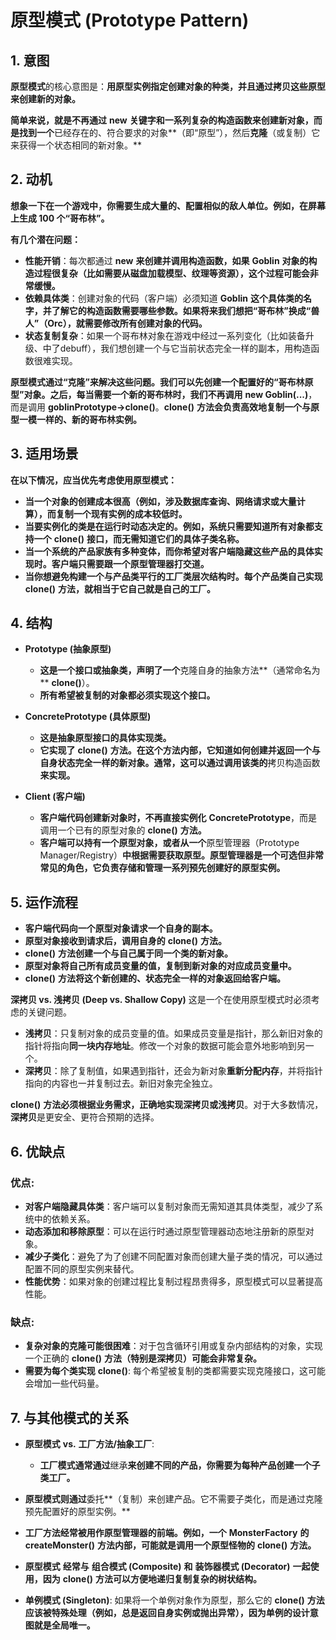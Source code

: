 
# 原型模式 (Prototype Pattern)

## 1. 意图

**原型模式**的核心意图是：**用原型实例指定创建对象的种类，并且通过拷贝这些原型来创建新的对象。**

  **简单来说，就是不再通过** **new** **关键字和一系列复杂的构造函数来创建新对象，而是找到一个**已经存在的、符合要求的对象**（即“原型”），然后**克隆**（或复制）它来获得一个状态相同的新对象。**

## 2. 动机 

**想象一下在一个游戏中，你需要生成大量的、配置相似的敌人单位。例如，在屏幕上生成 100 个“哥布林”。**

**有几个潜在问题：**

* **性能开销**：每次都通过 **new** **来创建并调用构造函数，如果** **Goblin** **对象的构造过程很复杂（比如需要从磁盘加载模型、纹理等资源），这个过程可能会非常缓慢。**
* **依赖具体类**：创建对象的代码（客户端）必须知道 **Goblin** **这个具体类的名字，并了解它的构造函数需要哪些参数。如果将来我们想把“哥布林”换成“兽人”（**Orc**），就需要修改所有创建对象的代码。**
* **状态复制复杂**：如果一个哥布林对象在游戏中经过一系列变化（比如装备升级、中了debuff），我们想创建一个与它当前状态完全一样的副本，用构造函数很难实现。

**原型模式通过“克隆”来解决这些问题。我们可以先创建一个配置好的“哥布林原型”对象。之后，每当需要一个新的哥布林时，我们不再调用** **new Goblin(...)**，而是调用 **goblinPrototype->clone()**。**clone()** **方法会负责高效地复制一个与原型一模一样的、新的哥布林实例。**

## 3. 适用场景 

**在以下情况，应当优先考虑使用原型模式：**

* **当一个对象的创建成本很高（例如，涉及数据库查询、网络请求或大量计算），而复制一个现有实例的成本较低时。**
* **当要实例化的类是在运行时动态决定的。例如，系统只需要知道所有对象都支持一个** **clone()** **接口，而无需知道它们的具体子类名称。**
* **当一个系统的产品家族有多种变体，而你希望对客户端隐藏这些产品的具体实现时。客户端只需要跟一个原型管理器打交道。**
* **当你想避免构建一个与产品类平行的工厂类层次结构时。每个产品类自己实现** **clone()** **方法，就相当于它自己就是自己的工厂。**

## 4. 结构

* **Prototype (抽象原型)**

  * **这是一个接口或抽象类，声明了一个**克隆自身的抽象方法**（通常命名为** **clone()**）。
  * **所有希望被复制的对象都必须实现这个接口。**
* **ConcretePrototype (具体原型)**

  * **这是抽象原型接口的具体实现类。**
  * **它实现了** **clone()** **方法。在这个方法内部，它知道如何创建并返回一个与自身状态完全一样的新对象。通常，这可以通过调用该类的**拷贝构造函数**来实现。**
* **Client (客户端)**

  * **客户端代码创建新对象时，不再直接实例化** **ConcretePrototype**，而是调用一个已有的原型对象的 **clone()** **方法。**
  * **客户端可以持有一个原型对象，或者从一个**原型管理器（Prototype Manager/Registry）**中根据需要获取原型。原型管理器是一个可选但非常常见的角色，它负责存储和管理一系列预先创建好的原型实例。**

## 5. 运作流程

* **客户端代码向一个原型对象请求一个自身的副本。**
* **原型对象接收到请求后，调用自身的** **clone()** **方法。**
* **clone()** **方法创建一个与自己属于同一个类的新对象。**
* **原型对象将自己所有成员变量的值，复制到新对象的对应成员变量中。**
* **clone()** **方法将这个新创建的、状态完全一样的对象返回给客户端。**

**深拷贝 vs. 浅拷贝 (Deep vs. Shallow Copy)**
这是一个在使用原型模式时必须考虑的关键问题。

* **浅拷贝**：只复制对象的成员变量的值。如果成员变量是指针，那么新旧对象的指针将指向**同一块内存地址**。修改一个对象的数据可能会意外地影响到另一个。
* **深拷贝**：除了复制值，如果遇到指针，还会为新对象**重新分配内存**，并将指针指向的内容也一并复制过去。新旧对象完全独立。

 **clone()** **方法必须根据业务需求，正确地实现深拷贝或浅拷贝**。对于大多数情况，**深拷贝**是更安全、更符合预期的选择。

## 6. 优缺点

### 优点:

* **对客户端隐藏具体类**：客户端可以复制对象而无需知道其具体类型，减少了系统中的依赖关系。
* **动态添加和移除原型**：可以在运行时通过原型管理器动态地注册新的原型对象。
* **减少子类化**：避免了为了创建不同配置对象而创建大量子类的情况，可以通过配置不同的原型实例来替代。
* **性能优势**：如果对象的创建过程比复制过程昂贵得多，原型模式可以显著提高性能。

### 缺点:

* **复杂对象的克隆可能很困难**：对于包含循环引用或复杂内部结构的对象，实现一个正确的 **clone()** **方法（特别是深拷贝）可能会非常复杂。**
* **需要为每个类实现** **clone()**: 每个希望被复制的类都需要实现克隆接口，这可能会增加一些代码量。

## 7. 与其他模式的关系

* **原型模式** **vs.** **工厂方法/抽象工厂**:

  * **工厂模式通常通过**继承**来创建不同的产品，你需要为每种产品创建一个子类工厂。**
* **原型模式则通过**委托**（复制）来创建产品。它不需要子类化，而是通过克隆预先配置好的原型实例。**
* **工厂方法经常被用作原型管理器的前端。例如，一个** **MonsterFactory** **的** **createMonster()** **方法内部，可能就是调用一个原型怪物的** **clone()** **方法。**
* **原型模式** **经常与** **组合模式 (Composite)** **和** **装饰器模式 (Decorator)** **一起使用，因为** **clone()** **方法可以方便地递归复制复杂的树状结构。**
* **单例模式 (Singleton)**: 如果将一个单例对象作为原型，那么它的 **clone()** **方法应该被特殊处理（例如，总是返回自身实例或抛出异常），因为单例的设计意图就是全局唯一。**
